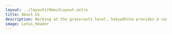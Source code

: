 ```yaml
---
layout: ../layouts/AboutLayout.astro
title: About Us
description: Working at the grassroots level, Sakyadhita provides a communications network among Buddhist women internationally. We promote research and publications on Buddhist women's history and other topics of interest. Our members strive to create equal opportunities for women in all Buddhist traditions.
image: Lotus_Header
---
```

